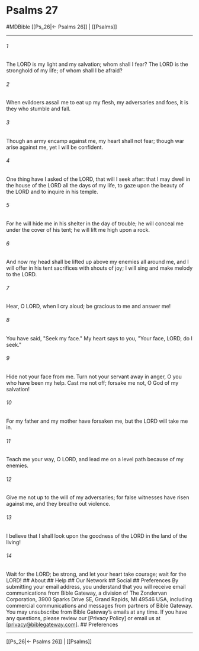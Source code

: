 # Psalms 27
#MDBible
[[Ps_26|← Psalms 26]] | [[Psalms]]

***






###### 1 


The LORD is my light and my salvation; whom shall I fear? The LORD is the stronghold of my life; of whom shall I be afraid? 





###### 2 


When evildoers assail me to eat up my flesh, my adversaries and foes, it is they who stumble and fall. 





###### 3 


Though an army encamp against me, my heart shall not fear; though war arise against me, yet I will be confident. 





###### 4 


One thing have I asked of the LORD, that will I seek after: that I may dwell in the house of the LORD all the days of my life, to gaze upon the beauty of the LORD and to inquire in his temple. 





###### 5 


For he will hide me in his shelter in the day of trouble; he will conceal me under the cover of his tent; he will lift me high upon a rock. 





###### 6 


And now my head shall be lifted up above my enemies all around me, and I will offer in his tent sacrifices with shouts of joy; I will sing and make melody to the LORD. 





###### 7 


Hear, O LORD, when I cry aloud; be gracious to me and answer me! 





###### 8 


You have said, "Seek my face." My heart says to you, "Your face, LORD, do I seek." 





###### 9 


Hide not your face from me. Turn not your servant away in anger, O you who have been my help. Cast me not off; forsake me not, O God of my salvation! 





###### 10 


For my father and my mother have forsaken me, but the LORD will take me in. 





###### 11 


Teach me your way, O LORD, and lead me on a level path because of my enemies. 





###### 12 


Give me not up to the will of my adversaries; for false witnesses have risen against me, and they breathe out violence. 





###### 13 


I believe that I shall look upon the goodness of the LORD in the land of the living! 





###### 14 


Wait for the LORD; be strong, and let your heart take courage; wait for the LORD! ## About ## Help ## Our Network ## Social ## Preferences By submitting your email address, you understand that you will receive email communications from Bible Gateway, a division of The Zondervan Corporation, 3900 Sparks Drive SE, Grand Rapids, MI 49546 USA, including commercial communications and messages from partners of Bible Gateway. You may unsubscribe from Bible Gateway&rsquo;s emails at any time. If you have any questions, please review our [Privacy Policy] or email us at [privacy@biblegateway.com]. ## Preferences

***

[[Ps_26|← Psalms 26]] | [[Psalms]]
